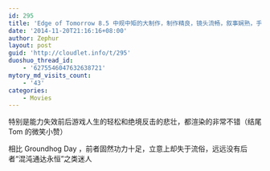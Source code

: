 ```yaml
---
id: 295
title: 'Edge of Tomorrow 8.5 中规中矩的大制作，制作精良，镜头流畅，叙事娴熟，手法完美'
date: '2014-11-20T21:16:16+08:00'
author: Zephur
layout: post
guid: 'http://cloudlet.info/t/295'
duoshuo_thread_id:
    - '6275546047632638721'
mytory_md_visits_count:
    - '43'
categories:
    - Movies
---
```


特别是能力失效前后游戏人生的轻松和绝境反击的悲壮，都渲染的非常不错（结尾 Tom 的微笑小赞）

相比 Groundhog Day ，前者固然功力十足，立意上却失于流俗，远远没有后者“混沌通达永恒”之类迷人